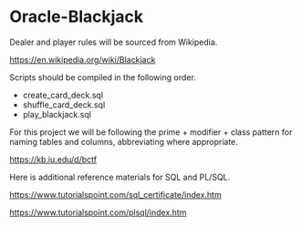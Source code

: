 # Oracle-Blackjack

Dealer and player rules will be sourced from Wikipedia.

https://en.wikipedia.org/wiki/Blackjack

Scripts should be compiled in the following order.
* create_card_deck.sql
* shuffle_card_deck.sql
* play_blackjack.sql

For this project we will be following the prime + modifier + class pattern for naming tables and columns, abbreviating where appropriate.

https://kb.iu.edu/d/bctf

Here is additional reference materials for SQL and PL/SQL.

https://www.tutorialspoint.com/sql_certificate/index.htm

https://www.tutorialspoint.com/plsql/index.htm
